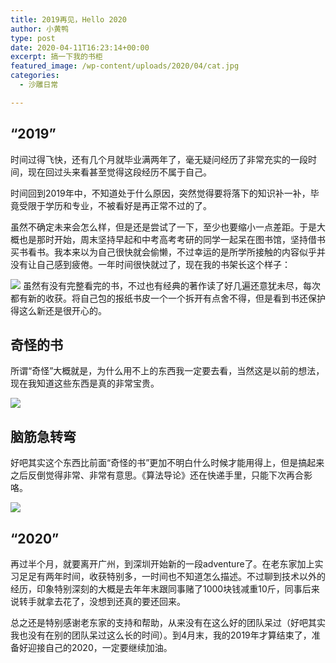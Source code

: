 ```yaml
---
title: 2019再见，Hello 2020
author: 小黄鸭
type: post
date: 2020-04-11T16:23:14+00:00
excerpt: 搞一下我的书柜
featured_image: /wp-content/uploads/2020/04/cat.jpg
categories:
  - 沙雕日常

---
```

## “2019”

时间过得飞快，还有几个月就毕业满两年了，毫无疑问经历了非常充实的一段时间，现在回过头来看甚至觉得这段经历不属于自己。

时间回到2019年中，不知道处于什么原因，突然觉得要将落下的知识补一补，毕竟受限于学历和专业，不被看好是再正常不过的了。

虽然不确定未来会怎么样，但是还是尝试了一下，至少也要缩小一点差距。于是大概也是那时开始，周末坚持早起和中考高考考研的同学一起呆在图书馆，坚持借书买书看书。我本来以为自己很快就会偷懒，不过幸运的是所学所接触的内容似乎并没有让自己感到疲倦。一年时间很快就过了，现在我的书架长这个样子：

![](../2020/04/small-1024x657.jpg)
虽然有没有完整看完的书，不过也有经典的著作读了好几遍还意犹未尽，每次都有新的收获。将自己包的报纸书皮一个一个拆开有点舍不得，但是看到书还保护得这么新还是很开心的。

## 奇怪的书

所谓“奇怪”大概就是，为什么用不上的东西我一定要去看，当然这是以前的想法，现在我知道这些东西是真的非常宝贵。

![](../2020/04/system_s-1024x768.jpg)
## 脑筋急转弯

好吧其实这个东西比前面“奇怪的书”更加不明白什么时候才能用得上，但是搞起来之后反倒觉得非常、非常有意思。《算法导论》还在快递手里，只能下次再合影咯。

![](../2020/04/algorithm_s-1024x768.jpg)
## “2020”

再过半个月，就要离开广州，到深圳开始新的一段adventure了。在老东家加上实习足足有两年时间，收获特别多，一时间也不知道怎么描述。不过聊到技术以外的经历，印象特别深刻的大概是去年年末跟同事赌了1000块钱减重10斤，同事后来说转手就拿去花了，没想到还真的要还回来。

总之还是特别感谢老东家的支持和帮助，从来没有在这么好的团队呆过（好吧其实我也没有在别的团队呆过这么长的时间）。到4月末，我的2019年才算结束了，准备好迎接自己的2020，一定要继续加油。
